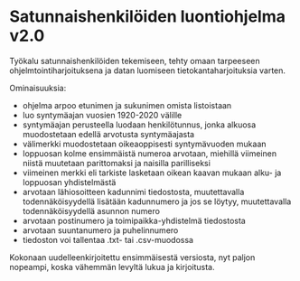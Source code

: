 # Satunnaishenkilöiden luontiohjelma v2.0

Työkalu satunnaishenkilöiden tekemiseen, tehty omaan tarpeeseen ohjelmtointiharjoituksena ja datan luomiseen tietokantaharjoituksia varten.

Ominaisuuksia:

- ohjelma arpoo etunimen ja sukunimen omista listoistaan
- luo syntymäajan vuosien 1920-2020 välille
- syntymäajan perusteella luodaan henkilötunnus, jonka
alkuosa muodostetaan edellä arvotusta syntymäajasta
- välimerkki muodostetaan oikeaoppisesti syntymävuoden mukaan
- loppuosan kolme ensimmäistä numeroa arvotaan, miehillä viimeinen niistä muutetaan parittomaksi ja naisilla parilliseksi 
- viimeinen merkki eli tarkiste lasketaan oikean kaavan mukaan alku- ja loppuosan yhdistelmästä
- arvotaan lähiosoitteen kadunnimi tiedostosta, muutettavalla todennäköisyydellä lisätään kadunnumero ja jos se löytyy, muutettavalla todennäköisyydellä asunnon numero
- arvotaan postinumero ja toimipaikka-yhdistelmä tiedostosta
- arvotaan suuntanumero ja puhelinnumero
- tiedoston voi tallentaa .txt- tai .csv-muodossa

Kokonaan uudelleenkirjoitettu ensimmäisestä versiosta, nyt paljon nopeampi, koska vähemmän levyltä lukua ja kirjoitusta.
